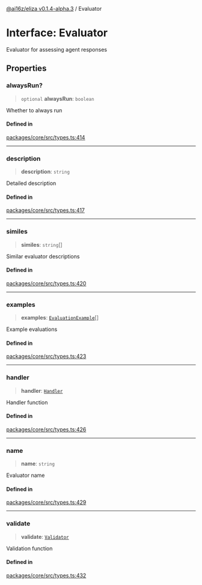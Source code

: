 [@ai16z/eliza v0.1.4-alpha.3](../index.md) / Evaluator

# Interface: Evaluator

Evaluator for assessing agent responses

## Properties

### alwaysRun?

> `optional` **alwaysRun**: `boolean`

Whether to always run

#### Defined in

[packages/core/src/types.ts:414](https://github.com/Ungate-Ai/chitti/blob/main/packages/core/src/types.ts#L414)

***

### description

> **description**: `string`

Detailed description

#### Defined in

[packages/core/src/types.ts:417](https://github.com/Ungate-Ai/chitti/blob/main/packages/core/src/types.ts#L417)

***

### similes

> **similes**: `string`[]

Similar evaluator descriptions

#### Defined in

[packages/core/src/types.ts:420](https://github.com/Ungate-Ai/chitti/blob/main/packages/core/src/types.ts#L420)

***

### examples

> **examples**: [`EvaluationExample`](EvaluationExample.md)[]

Example evaluations

#### Defined in

[packages/core/src/types.ts:423](https://github.com/Ungate-Ai/chitti/blob/main/packages/core/src/types.ts#L423)

***

### handler

> **handler**: [`Handler`](../type-aliases/Handler.md)

Handler function

#### Defined in

[packages/core/src/types.ts:426](https://github.com/Ungate-Ai/chitti/blob/main/packages/core/src/types.ts#L426)

***

### name

> **name**: `string`

Evaluator name

#### Defined in

[packages/core/src/types.ts:429](https://github.com/Ungate-Ai/chitti/blob/main/packages/core/src/types.ts#L429)

***

### validate

> **validate**: [`Validator`](../type-aliases/Validator.md)

Validation function

#### Defined in

[packages/core/src/types.ts:432](https://github.com/Ungate-Ai/chitti/blob/main/packages/core/src/types.ts#L432)
